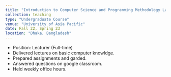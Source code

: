 ```yaml
---
title: "Introduction to Computer Science and Programming Methodology Lab"
collection: teaching
type: "Undergraduate Course"
venue: "University of Asia Pacific"
date: Fall 22, Spring 23
location: "Dhaka, Bangladesh"
---
```


<!-- [Course Website](https://yumeng5.github.io/teaching/2024-fall-cs4501) -->

- Position: Lecturer (Full-time)
- Delivered lectures on basic computer knowldge.
- Prepared assignments and garded.
- Answered questions on google classroom.
- Held weekly office hours.
